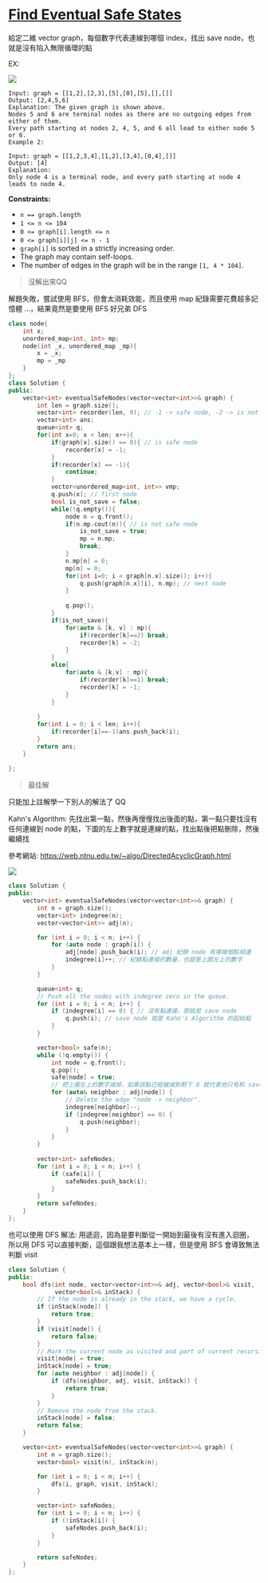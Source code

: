 # [Find Eventual Safe States](https://leetcode.com/problems/find-eventual-safe-states/)

給定二維 vector graph，每個數字代表連線到哪個 index，找出 save node，也就是沒有陷入無限循環的點

EX:

![](https://s3-lc-upload.s3.amazonaws.com/uploads/2018/03/17/picture1.png)

```
Input: graph = [[1,2],[2,3],[5],[0],[5],[],[]]
Output: [2,4,5,6]
Explanation: The given graph is shown above.
Nodes 5 and 6 are terminal nodes as there are no outgoing edges from either of them.
Every path starting at nodes 2, 4, 5, and 6 all lead to either node 5 or 6.
Example 2:
```



```
Input: graph = [[1,2,3,4],[1,2],[3,4],[0,4],[]]
Output: [4]
Explanation:
Only node 4 is a terminal node, and every path starting at node 4 leads to node 4.
```

**Constraints:**

- `n == graph.length`
- `1 <= n <= 104`
- `0 <= graph[i].length <= n`
- `0 <= graph[i][j] <= n - 1`
- `graph[i]` is sorted in a strictly increasing order.
- The graph may contain self-loops.
- The number of edges in the graph will be in the range `[1, 4 * 104]`.



> 沒解出來QQ

解題失敗，嘗試使用 BFS，但會太消耗效能，而且使用 map 紀錄需要花費超多記憶體 ...，結果竟然是要使用 BFS 好兄弟 DFS

```c++
class node{
    int x;
    unordered_map<int, int> mp;
    node(int _x, unordered_map _mp){
        x = _x;
        mp = _mp
    }
};
class Solution {
public:
    vector<int> eventualSafeNodes(vector<vector<int>>& graph) {
        int len = graph.size();
        vector<int> recorder(len, 0); // -1 -> safe node, -2 -> is not safe node
        vector<int> ans;
        queue<int> q;
        for(int x=0; x < len; x++){
            if(graph[x].size() == 0){ // is safe node
                recorder[x] = -1;
            }
            if(recorder[x] == -1){
                continue;
            }
            vector<unordered_map<int, int>> vmp;
            q.push(x); // first node
            bool is_not_save = false;
            while(!q.empty()){
                node n = q.front();
                if(n.mp.cout(n)){ // is not safe node
                    is_not_save = true;
                    mp = n.mp;
                    break;
                }
                n.mp[n] = 0;
                mp[n] = 0;
                for(int i=0; i < graph[n.x].size(); i++){
                    q.push(graph[n.x][i], n.mp); // next node
                }
                
                q.pop();
            }
            if(is_not_save){
                for(auto & [k, v] : mp){
                    if(recorder[k]==2) break;
                    recorder[k] = -2;
                }
            }
            else{
                for(auto & [k,v] : mp){
                    if(recorder[k]==1) break;
                    recorder[k] = -1;
                }
            }
            
        }
        for(int i = 0; i < len; i++){
            if(recorder[i]==-1)ans.push_back(i);
        }
        return ans;
    }
        
};
```



> 最佳解

只能加上註解學一下別人的解法了 QQ

Kahn's Algorithm: 先找出第一點，然後再慢慢找出後面的點，第一點只要找沒有任何連線到 node 的點，下圖的左上數字就是連線的點，找出點後把點刪除，然後繼續找

參考網站: https://web.ntnu.edu.tw/~algo/DirectedAcyclicGraph.html

![](https://web.ntnu.edu.tw/~algo/TopologicalOrdering7.png)

```c++
class Solution {
public:
    vector<int> eventualSafeNodes(vector<vector<int>>& graph) {
        int n = graph.size();
        vector<int> indegree(n);
        vector<vector<int>> adj(n);

        for (int i = 0; i < n; i++) {
            for (auto node : graph[i]) { 
                adj[node].push_back(i); // adj 紀錄 node 有哪幾個點相連
                indegree[i]++; // 紀錄點連接的數量，也就是上圖左上的數字
            }
        }

        queue<int> q;
        // Push all the nodes with indegree zero in the queue.
        for (int i = 0; i < n; i++) {
            if (indegree[i] == 0) { // 沒有點連接，那就是 save node
                q.push(i); // save node 就是 Kahn's Algorithm 的起始點
            }
        }

        vector<bool> safe(n);
        while (!q.empty()) {
            int node = q.front();
            q.pop();
            safe[node] = true;
			// 把上圖左上的數字減掉，如果該點已經被減到剩下 0 就代表他只有和 save node 連線，所以可以把它加入倒 save node
            for (auto& neighbor : adj[node]) {
                // Delete the edge "node -> neighbor".
                indegree[neighbor]--;
                if (indegree[neighbor] == 0) {
                    q.push(neighbor);
                }
            }
        }
		
        vector<int> safeNodes;
        for (int i = 0; i < n; i++) {
            if (safe[i]) {
                safeNodes.push_back(i);
            }
        }
        return safeNodes;
    }
};
```





也可以使用 DFS 解法: 用遞迴，因為是要判斷從一開始到最後有沒有進入迴圈，所以用 DFS 可以直接判斷，這個跟我想法基本上一樣，但是使用 BFS 會導致無法判斷 visit

```c++
class Solution {
public:
    bool dfs(int node, vector<vector<int>>& adj, vector<bool>& visit,
             vector<bool>& inStack) {
        // If the node is already in the stack, we have a cycle.
        if (inStack[node]) {
            return true;
        }
        if (visit[node]) {
            return false;
        }
        // Mark the current node as visited and part of current recursion stack.
        visit[node] = true;
        inStack[node] = true;
        for (auto neighbor : adj[node]) {
            if (dfs(neighbor, adj, visit, inStack)) {
                return true;
            }
        }
        // Remove the node from the stack.
        inStack[node] = false;
        return false;
    }

    vector<int> eventualSafeNodes(vector<vector<int>>& graph) {
        int n = graph.size();
        vector<bool> visit(n), inStack(n);

        for (int i = 0; i < n; i++) {
            dfs(i, graph, visit, inStack);
        }

        vector<int> safeNodes;
        for (int i = 0; i < n; i++) {
            if (!inStack[i]) {
                safeNodes.push_back(i);
            }
        }

        return safeNodes;
    }
};
```


